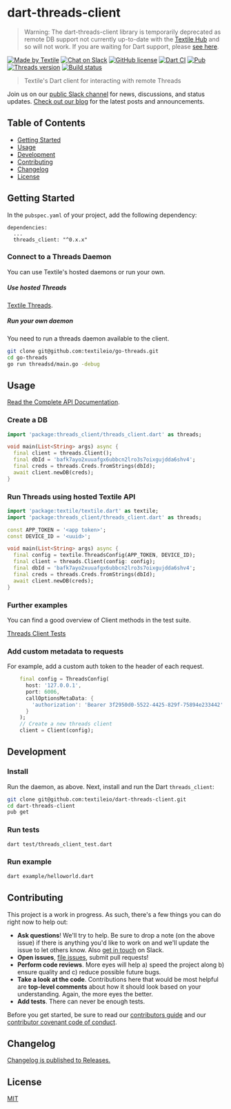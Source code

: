 # dart-threads-client

> Warning: The dart-threads-client library is temporarily deprecated as remote DB support not currently up-to-date with the [Textile Hub](https://docs.textile.io/hub/introduction/) and so will not work. If you are waiting for Dart support, please [see here](https://github.com/textileio/dart-textile/issues/5).

[![Made by Textile](https://img.shields.io/badge/made%20by-Textile-informational.svg?style=popout-square)](https://textile.io)
[![Chat on Slack](https://img.shields.io/badge/slack-slack.textile.io-informational.svg?style=popout-square)](https://slack.textile.io)
[![GitHub license](https://img.shields.io/github/license/textileio/dart-threads-client.svg?style=popout-square)](./LICENSE)
[![Dart CI](https://github.com/textileio/dart-threads-client/workflows/Dart%20CI/badge.svg?style=popout-square&branch=master)](https://github.com/textileio/dart-threads-client/actions?query=workflow%3A%22Dart+CI%22)
[![Pub](https://img.shields.io/pub/v/threads_client.svg?style=popout-square)](https://pub.dartlang.org/packages/threads_client)
[![Threads version](https://img.shields.io/badge/dynamic/yaml?style=popout-square&color=3527ff&label=go-threads&prefix=v&query=packages.threads_client_grpc.version&url=https%3A%2F%2Fraw.githubusercontent.com%2Ftextileio%2Fdart-threads-client%2Fmaster%2Fpubspec.lock)](https://github.com/textileio/go-threads)
[![Build status](https://img.shields.io/github/workflow/status/textileio/dart-threads-client/test/master.svg?style=popout-square)](https://github.com/textileio/dart-threads-client/actions?query=branch%3Amaster)

> Textile's Dart client for interacting with remote Threads

Join us on our [public Slack channel](https://slack.textile.io/) for news, discussions, and status updates. [Check out our blog](https://medium.com/textileio) for the latest posts and announcements.

## Table of Contents

-   [Getting Started](#getting_started)
-   [Usage](#Usage)
-   [Development](#development)
-   [Contributing](#contributing)
-   [Changelog](#changelog)
-   [License](#license)

## Getting Started

In the `pubspec.yaml` of your project, add the following dependency:

```
dependencies:
  ...
  threads_client: "^0.x.x"
```

### Connect to a Threads Daemon

You can use Textile's hosted daemons or run your own.

##### Use hosted Threads

[Textile Threads](https://github.com/textileio/dart-textile).

##### Run your own daemon

You need to run a threads daemon available to the client.

```sh
git clone git@github.com:textileio/go-threads.git
cd go-threads
go run threadsd/main.go -debug
```

## Usage

[Read the Complete API Documentation](https://textileio.github.io/dart-threads-client/threads_client/threads_client-library.html).

### Create a DB

```dart
import 'package:threads_client/threads_client.dart' as threads;

void main(List<String> args) async {
  final client = threads.Client();
  final dbId = 'bafk7ayo2xuuafgx6ubbcn2lro3s7oixgujdda6shv4';
  final creds = threads.Creds.fromStrings(dbId);
  await client.newDB(creds);
}
```

### Run Threads using hosted Textile API

```dart
import 'package:textile/textile.dart' as textile;
import 'package:threads_client/threads_client.dart' as threads;

const APP_TOKEN = '<app token>';
const DEVICE_ID = '<uuid>';

void main(List<String> args) async {
  final config = textile.ThreadsConfig(APP_TOKEN, DEVICE_ID);
  final client = threads.Client(config: config);
  final dbId = 'bafk7ayo2xuuafgx6ubbcn2lro3s7oixgujdda6shv4';
  final creds = threads.Creds.fromStrings(dbId);
  await client.newDB(creds);
}
```

### Further examples

You can find a good overview of Client methods in the test suite.

[Threads Client Tests](https://github.com/textileio/dart-threads-client/blob/master/test/threads_client_test.dart#L53)

### Add custom metadata to requests

For example, add a custom auth token to the header of each request.

```dart
    final config = ThreadsConfig(
      host: '127.0.0.1',
      port: 6006,
      callOptionsMetaData: {
        'authorization': 'Bearer 3f2950d0-5522-4425-829f-75894e233442'
      }
    );
    // Create a new threads client
    client = Client(config);
```

## Development

### Install

Run the daemon, as above. Next, install and run the Dart `threads_client`:

```sh
git clone git@github.com:textileio/dart-threads-client.git
cd dart-threads-client
pub get
```

### Run tests

```sh
dart test/threads_client_test.dart
```

### Run example

```sh
dart example/helloworld.dart
```

## Contributing

This project is a work in progress. As such, there's a few things you can do right now to help out:

-   **Ask questions**! We'll try to help. Be sure to drop a note (on the above issue) if there is anything you'd like to work on and we'll update the issue to let others know. Also [get in touch](https://slack.textile.io) on Slack.
-   **Open issues**, [file issues](https://github.com/textileio/dart-threads-client/issues), submit pull requests!
-   **Perform code reviews**. More eyes will help a) speed the project along b) ensure quality and c) reduce possible future bugs.
-   **Take a look at the code**. Contributions here that would be most helpful are **top-level comments** about how it should look based on your understanding. Again, the more eyes the better.
-   **Add tests**. There can never be enough tests.

Before you get started, be sure to read our [contributors guide](./CONTRIBUTING.md) and our [contributor covenant code of conduct](./CODE_OF_CONDUCT.md).

## Changelog

[Changelog is published to Releases.](https://github.com/textileio/js-threads-client/releases)

## License

[MIT](LICENSE)
